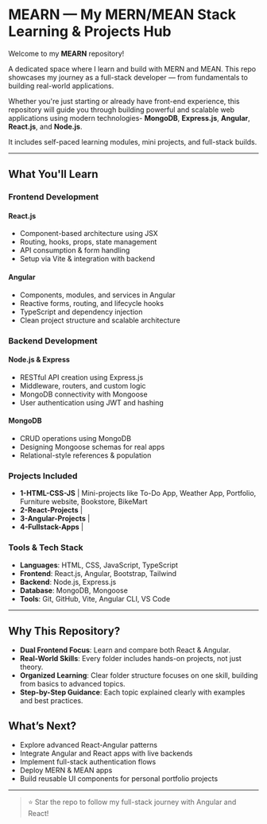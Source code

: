 # MEARN — My MERN/MEAN Stack Learning & Projects Hub

Welcome to my **MEARN** repository! 

A dedicated space where I learn and build with MERN and MEAN.
This repo showcases my journey as a full-stack developer — from fundamentals to building real-world applications. 

Whether you're just starting or already have front-end experience, this repository will guide you through building powerful and scalable web applications using modern technologies-
**MongoDB**, **Express.js**, **Angular**, **React.js**, and **Node.js**.

It includes self-paced learning modules, mini projects, and full-stack builds.

---

## What You'll Learn

### Frontend Development

#### React.js
- Component-based architecture using JSX
- Routing, hooks, props, state management
- API consumption & form handling
- Setup via Vite & integration with backend

#### Angular
- Components, modules, and services in Angular
- Reactive forms, routing, and lifecycle hooks
- TypeScript and dependency injection
- Clean project structure and scalable architecture


### Backend Development

#### Node.js & Express
- RESTful API creation using Express.js
- Middleware, routers, and custom logic
- MongoDB connectivity with Mongoose
- User authentication using JWT and hashing

#### MongoDB
- CRUD operations using MongoDB
- Designing Mongoose schemas for real apps
- Relational-style references & population


### Projects Included

- **1-HTML-CSS-JS**      | Mini-projects like To-Do App, Weather App, Portfolio, Furniture website, Bookstore, BikeMart 
- **2-React-Projects**   |
- **3-Angular-Projects** | 
- **4-Fullstack-Apps**   |


### Tools & Tech Stack

- **Languages**: HTML, CSS, JavaScript, TypeScript
- **Frontend**: React.js, Angular, Bootstrap, Tailwind
- **Backend**: Node.js, Express.js
- **Database**: MongoDB, Mongoose
- **Tools**: Git, GitHub, Vite, Angular CLI, VS Code

---

## Why This Repository?

- **Dual Frontend Focus**: Learn and compare both React & Angular.
- **Real-World Skills**: Every folder includes hands-on projects, not just theory.
- **Organized Learning**: Clear folder structure focuses on one skill, building from basics to advanced topics.
- **Step-by-Step Guidance**: Each topic explained clearly with examples and best practices.


## What’s Next?
- Explore advanced React-Angular patterns
- Integrate Angular and React apps with live backends
- Implement full-stack authentication flows
- Deploy MERN & MEAN apps 
- Build reusable UI components for personal portfolio projects

---

> ⭐ Star the repo to follow my full-stack journey with Angular and React!
